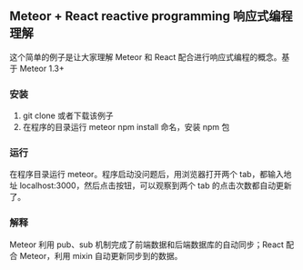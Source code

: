 ## Meteor + React reactive programming 响应式编程理解

这个简单的例子是让大家理解 Meteor 和 React 配合进行响应式编程的概念。基于 Meteor 1.3+

### 安装

1. git clone 或者下载该例子
2. 在程序的目录运行 meteor npm install 命名，安装 npm 包

### 运行

在程序目录运行 meteor。程序启动没问题后，用浏览器打开两个 tab，都输入地址 localhost:3000，然后点击按钮，可以观察到两个 tab 的点击次数都自动更新了。

### 解释

Meteor 利用 pub、sub 机制完成了前端数据和后端数据库的自动同步；React 配合 Meteor，利用 mixin 自动更新同步到的数据。
